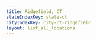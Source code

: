 ```yaml
---
title: Ridgefield, CT
stateIndexKey: state-ct
cityIndexKey: city-ct-ridgefield
layout: list_all_locations
---
```

